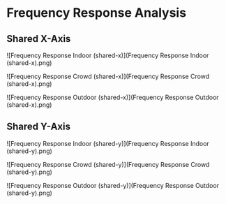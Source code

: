# Frequency Response Analysis

## Shared X-Axis

![Frequency Response Indoor (shared-x)](Frequency Response Indoor (shared-x).png)

![Frequency Response Crowd (shared-x)](Frequency Response Crowd (shared-x).png)

![Frequency Response Outdoor (shared-x)](Frequency Response Outdoor (shared-x).png)

## Shared Y-Axis

![Frequency Response Indoor (shared-y)](Frequency Response Indoor (shared-y).png)

![Frequency Response Crowd (shared-y)](Frequency Response Crowd (shared-y).png)

![Frequency Response Outdoor (shared-y)](Frequency Response Outdoor (shared-y).png)